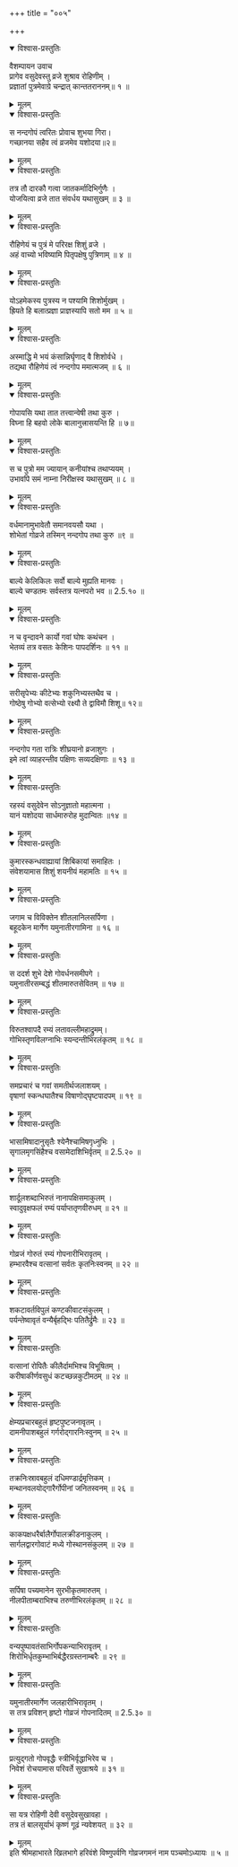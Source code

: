 +++
title = "००५"

+++

<details open><summary>विश्वास-प्रस्तुतिः</summary>

वैशम्पायन उवाच  
प्रागेव वसुदेवस्तु व्रजे शुश्राव रोहिणीम् ।  
प्रज्ञातां पुत्रमेवाग्रे चन्द्रात् कान्ततराननम्॥ १ ॥
</details>

<details><summary>मूलम्</summary>

वैशम्पायन उवाच  
प्रागेव वसुदेवस्तु व्रजे शुश्राव रोहिणीम् ।  
प्रज्ञातां पुत्रमेवाग्रे चन्द्रात् कान्ततराननम्॥ १ ॥
</details>

<details open><summary>विश्वास-प्रस्तुतिः</summary>

स नन्दगोपं त्वरितः प्रोवाच शुभया गिरा।  
गच्छानया सहैव त्वं व्रजमेव यशोदया॥२॥
</details>

<details><summary>मूलम्</summary>

स नन्दगोपं त्वरितः प्रोवाच शुभया गिरा।  
गच्छानया सहैव त्वं व्रजमेव यशोदया॥२॥
</details>

<details open><summary>विश्वास-प्रस्तुतिः</summary>

तत्र तौ दारकौ गत्वा जातकर्मादिभिर्गुणैः ।  
योजयित्वा व्रजे तात संवर्धय यथासुखम् ॥ ३ ॥
</details>

<details><summary>मूलम्</summary>

तत्र तौ दारकौ गत्वा जातकर्मादिभिर्गुणैः ।  
योजयित्वा व्रजे तात संवर्धय यथासुखम् ॥ ३ ॥
</details>

<details open><summary>विश्वास-प्रस्तुतिः</summary>

रौहिणेयं च पुत्रं मे परिरक्ष शिशुं व्रजे ।  
अहं वाच्यो भविष्यामि पितृपक्षेषु पुत्रिणाम् ॥ ४ ॥
</details>

<details><summary>मूलम्</summary>

रौहिणेयं च पुत्रं मे परिरक्ष शिशुं व्रजे ।  
अहं वाच्यो भविष्यामि पितृपक्षेषु पुत्रिणाम् ॥ ४ ॥
</details>

<details open><summary>विश्वास-प्रस्तुतिः</summary>

योऽहमेकस्य पुत्रस्य न पश्यामि शिशोर्मुखम् ।  
ह्रियते हि बलात्प्रज्ञा प्राज्ञस्यापि सतो मम ॥ ५ ॥
</details>

<details><summary>मूलम्</summary>

योऽहमेकस्य पुत्रस्य न पश्यामि शिशोर्मुखम् ।  
ह्रियते हि बलात्प्रज्ञा प्राज्ञस्यापि सतो मम ॥ ५ ॥
</details>

<details open><summary>विश्वास-प्रस्तुतिः</summary>

अस्माद्धि मे भयं कंसान्निर्घृणाद् वै शिशोर्वधे ।  
तद्यथा रौहिणेयं त्वं नन्दगोप ममात्मजम् ॥ ६ ॥
</details>

<details><summary>मूलम्</summary>

अस्माद्धि मे भयं कंसान्निर्घृणाद् वै शिशोर्वधे ।  
तद्यथा रौहिणेयं त्वं नन्दगोप ममात्मजम् ॥ ६ ॥
</details>

<details open><summary>विश्वास-प्रस्तुतिः</summary>

गोपायसि यथा तात तत्त्वान्वेषी तथा कुरु ।  
विघ्ना हि बहवो लोके बालानुत्त्रासयन्ति हि ॥ ७॥
</details>

<details><summary>मूलम्</summary>

गोपायसि यथा तात तत्त्वान्वेषी तथा कुरु ।  
विघ्ना हि बहवो लोके बालानुत्त्रासयन्ति हि ॥ ७॥
</details>

<details open><summary>विश्वास-प्रस्तुतिः</summary>

स च पुत्रो मम ज्यायान् कनीयांश्च तथाप्ययम् ।  
उभावपि समं नाम्ना निरीक्षस्व यथासुखम् ॥ ८ ॥
</details>

<details><summary>मूलम्</summary>

स च पुत्रो मम ज्यायान् कनीयांश्च तथाप्ययम् ।  
उभावपि समं नाम्ना निरीक्षस्व यथासुखम् ॥ ८ ॥
</details>

<details open><summary>विश्वास-प्रस्तुतिः</summary>

वर्धमानामुभावेतौ समानवयसौ यथा ।  
शोभेतां गोव्रजे तस्मिन् नन्दगोप तथा कुरु ॥९ ॥
</details>

<details><summary>मूलम्</summary>

वर्धमानामुभावेतौ समानवयसौ यथा ।  
शोभेतां गोव्रजे तस्मिन् नन्दगोप तथा कुरु ॥९ ॥
</details>

<details open><summary>विश्वास-प्रस्तुतिः</summary>

बाल्ये केलिकिलः सर्वो बाल्ये मुह्यति मानवः ।  
बाल्ये चण्डतमः सर्वस्तत्र यत्नपरो भव ॥ 2.5.१० ॥
</details>

<details><summary>मूलम्</summary>

बाल्ये केलिकिलः सर्वो बाल्ये मुह्यति मानवः ।  
बाल्ये चण्डतमः सर्वस्तत्र यत्नपरो भव ॥ 2.5.१० ॥
</details>

<details open><summary>विश्वास-प्रस्तुतिः</summary>

न च वृन्दावने कार्यो गवां घोषः कथंचन ।  
भेतव्यं तत्र वसतः केशिनः पापदर्शिनः ॥ ११ ॥
</details>

<details><summary>मूलम्</summary>

न च वृन्दावने कार्यो गवां घोषः कथंचन ।  
भेतव्यं तत्र वसतः केशिनः पापदर्शिनः ॥ ११ ॥
</details>

<details open><summary>विश्वास-प्रस्तुतिः</summary>

सरीसृपेभ्यः कीटेभ्यः शकुनिभ्यस्तथैव च ।  
गोष्ठेषु गोभ्यो वत्सेभ्यो रक्ष्यौ ते द्वाविमौ शिशू॥ १२॥
</details>

<details><summary>मूलम्</summary>

सरीसृपेभ्यः कीटेभ्यः शकुनिभ्यस्तथैव च ।  
गोष्ठेषु गोभ्यो वत्सेभ्यो रक्ष्यौ ते द्वाविमौ शिशू॥ १२॥
</details>

<details open><summary>विश्वास-प्रस्तुतिः</summary>

नन्दगोप गता रात्रिः शीघ्रयानो व्रजाशुगः ।  
इमे त्वां व्याहरन्तीव पक्षिणः सव्यदक्षिणाः ॥ १३ ॥
</details>

<details><summary>मूलम्</summary>

नन्दगोप गता रात्रिः शीघ्रयानो व्रजाशुगः ।  
इमे त्वां व्याहरन्तीव पक्षिणः सव्यदक्षिणाः ॥ १३ ॥
</details>

<details open><summary>विश्वास-प्रस्तुतिः</summary>

रहस्यं वसुदेवेन सोऽनुज्ञातो महात्मना ।  
यानं यशोदया सार्धमारुरोह मुदान्वितः ॥१४ ॥
</details>

<details><summary>मूलम्</summary>

रहस्यं वसुदेवेन सोऽनुज्ञातो महात्मना ।  
यानं यशोदया सार्धमारुरोह मुदान्वितः ॥१४ ॥
</details>

<details open><summary>विश्वास-प्रस्तुतिः</summary>

कुमारस्कन्धवाह्यायां शिबिकायां समाहितः ।  
संवेशयामास शिशुं शयनीयं महामतिः ॥ १५ ॥
</details>

<details><summary>मूलम्</summary>

कुमारस्कन्धवाह्यायां शिबिकायां समाहितः ।  
संवेशयामास शिशुं शयनीयं महामतिः ॥ १५ ॥
</details>

<details open><summary>विश्वास-प्रस्तुतिः</summary>

जगाम च विविक्तेन शीतलानिलसर्पिणा ।  
बहूदकेन मार्गेण यमुनातीरगामिना ॥ १६ ॥
</details>

<details><summary>मूलम्</summary>

जगाम च विविक्तेन शीतलानिलसर्पिणा ।  
बहूदकेन मार्गेण यमुनातीरगामिना ॥ १६ ॥
</details>

<details open><summary>विश्वास-प्रस्तुतिः</summary>

स ददर्श शुभे देशे गोवर्धनसमीपगे ।  
यमुनातीरसम्बद्धं शीतमारुतसेवितम् ॥ १७ ॥
</details>

<details><summary>मूलम्</summary>

स ददर्श शुभे देशे गोवर्धनसमीपगे ।  
यमुनातीरसम्बद्धं शीतमारुतसेवितम् ॥ १७ ॥
</details>

<details open><summary>विश्वास-प्रस्तुतिः</summary>

विरुतश्वापदै रम्यं लतावल्लीमहाद्रुमम्।  
गोभिस्तृणविलग्नाभिः स्यन्दन्तीभिरलंकृतम् ॥ १८ ॥
</details>

<details><summary>मूलम्</summary>

विरुतश्वापदै रम्यं लतावल्लीमहाद्रुमम्।  
गोभिस्तृणविलग्नाभिः स्यन्दन्तीभिरलंकृतम् ॥ १८ ॥
</details>

<details open><summary>विश्वास-प्रस्तुतिः</summary>

समप्रचारं च गवां समतीर्थजलाशयम् ।  
वृषाणां स्कन्धघातैश्च विषाणोद्घृष्टपादपम् ॥ १९ ॥
</details>

<details><summary>मूलम्</summary>

समप्रचारं च गवां समतीर्थजलाशयम् ।  
वृषाणां स्कन्धघातैश्च विषाणोद्घृष्टपादपम् ॥ १९ ॥
</details>

<details open><summary>विश्वास-प्रस्तुतिः</summary>

भासामिषादानुसृतैः श्येनैश्चामिषगृध्नुभिः ।  
सृगालमृगसिंहैश्च वसामेदाशिभिर्वृतम् ॥ 2.5.२० ॥
</details>

<details><summary>मूलम्</summary>

भासामिषादानुसृतैः श्येनैश्चामिषगृध्नुभिः ।  
सृगालमृगसिंहैश्च वसामेदाशिभिर्वृतम् ॥ 2.5.२० ॥
</details>

<details open><summary>विश्वास-प्रस्तुतिः</summary>

शार्दूलशब्दाभिरुतं नानापक्षिसमाकुलम् ।  
स्वादुवृक्षफलं रम्यं पर्याप्ततृणवीरुधम् ॥ २१ ॥
</details>

<details><summary>मूलम्</summary>

शार्दूलशब्दाभिरुतं नानापक्षिसमाकुलम् ।  
स्वादुवृक्षफलं रम्यं पर्याप्ततृणवीरुधम् ॥ २१ ॥
</details>

<details open><summary>विश्वास-प्रस्तुतिः</summary>

गोव्रजं गोरुतं रम्यं गोपनारीभिरावृतम् ।  
हम्भारवैश्च वत्सानां सर्वतः कृतनिःस्वनम् ॥ २२ ॥
</details>

<details><summary>मूलम्</summary>

गोव्रजं गोरुतं रम्यं गोपनारीभिरावृतम् ।  
हम्भारवैश्च वत्सानां सर्वतः कृतनिःस्वनम् ॥ २२ ॥
</details>

<details open><summary>विश्वास-प्रस्तुतिः</summary>

शकटावर्तविपुलं कण्टकीवाटसंकुलम् ।  
पर्यन्तेष्वावृतं वन्यैर्बृहद्भिः पतितैर्द्रुमैः ॥ २३ ॥
</details>

<details><summary>मूलम्</summary>

शकटावर्तविपुलं कण्टकीवाटसंकुलम् ।  
पर्यन्तेष्वावृतं वन्यैर्बृहद्भिः पतितैर्द्रुमैः ॥ २३ ॥
</details>

<details open><summary>विश्वास-प्रस्तुतिः</summary>

वत्सानां रोपितैः कीलैर्दामभिश्च विभूषितम् ।  
करीषाकीर्णवसुधं कटच्छन्नकुटीमठम् ॥ २४ ॥
</details>

<details><summary>मूलम्</summary>

वत्सानां रोपितैः कीलैर्दामभिश्च विभूषितम् ।  
करीषाकीर्णवसुधं कटच्छन्नकुटीमठम् ॥ २४ ॥
</details>

<details open><summary>विश्वास-प्रस्तुतिः</summary>

क्षेम्यप्रचारबहुलं हृष्टपुष्टजनावृतम् ।  
दामनीपाशबहुलं गर्गरोद्गारनिःस्वुनम् ॥ २५ ॥
</details>

<details><summary>मूलम्</summary>

क्षेम्यप्रचारबहुलं हृष्टपुष्टजनावृतम् ।  
दामनीपाशबहुलं गर्गरोद्गारनिःस्वुनम् ॥ २५ ॥
</details>

<details open><summary>विश्वास-प्रस्तुतिः</summary>

तक्रनिःस्रावबहुलं दधिमण्डार्द्रमृत्तिकम् ।  
मन्थानवलयोद्गारैर्गोपीनां जनितस्वनम् ॥ २६ ॥
</details>

<details><summary>मूलम्</summary>

तक्रनिःस्रावबहुलं दधिमण्डार्द्रमृत्तिकम् ।  
मन्थानवलयोद्गारैर्गोपीनां जनितस्वनम् ॥ २६ ॥
</details>

<details open><summary>विश्वास-प्रस्तुतिः</summary>

काकपक्षधरैर्बालैर्गोपालक्रीडनाकुलम् ।  
सार्गलद्वारगोवाटं मध्ये गोस्थानसंकुलम् ॥ २७ ॥
</details>

<details><summary>मूलम्</summary>

काकपक्षधरैर्बालैर्गोपालक्रीडनाकुलम् ।  
सार्गलद्वारगोवाटं मध्ये गोस्थानसंकुलम् ॥ २७ ॥
</details>

<details open><summary>विश्वास-प्रस्तुतिः</summary>

सर्पिषा पच्यमानेन सुरभीकृतमारुतम् ।  
नीलपीताम्बराभिश्च तरुणीभिरलंकृतम् ॥ २८ ॥
</details>

<details><summary>मूलम्</summary>

सर्पिषा पच्यमानेन सुरभीकृतमारुतम् ।  
नीलपीताम्बराभिश्च तरुणीभिरलंकृतम् ॥ २८ ॥
</details>

<details open><summary>विश्वास-प्रस्तुतिः</summary>

वन्यपुष्पावतंसाभिर्गोपकन्याभिरावृतम् ।  
शिरोभिर्धृतकुम्भाभिर्बद्धैरग्रस्तनाम्बरैः ॥ २९ ॥
</details>

<details><summary>मूलम्</summary>

वन्यपुष्पावतंसाभिर्गोपकन्याभिरावृतम् ।  
शिरोभिर्धृतकुम्भाभिर्बद्धैरग्रस्तनाम्बरैः ॥ २९ ॥
</details>

<details open><summary>विश्वास-प्रस्तुतिः</summary>

यमुनातीरमार्गेण जलहारीभिरावृतम् ।  
स तत्र प्रविशन् हृष्टो गोव्रजं गोपनादितम् ॥ 2.5.३० ॥
</details>

<details><summary>मूलम्</summary>

यमुनातीरमार्गेण जलहारीभिरावृतम् ।  
स तत्र प्रविशन् हृष्टो गोव्रजं गोपनादितम् ॥ 2.5.३० ॥
</details>

<details open><summary>विश्वास-प्रस्तुतिः</summary>

प्रत्युद्गतो गोपवृद्धैः स्त्रीभिर्वृद्धाभिरेव च ।  
निवेशं रोचयामास परिवर्ते सुखाश्रये ॥ ३१ ॥
</details>

<details><summary>मूलम्</summary>

प्रत्युद्गतो गोपवृद्धैः स्त्रीभिर्वृद्धाभिरेव च ।  
निवेशं रोचयामास परिवर्ते सुखाश्रये ॥ ३१ ॥
</details>

<details open><summary>विश्वास-प्रस्तुतिः</summary>

सा यत्र रोहिणी देवी वसुदेवसुखावहा ।  
तत्र तं बालसूर्याभं कृष्णं गूढं न्यवेशयत् ॥ ३२ ॥
</details>

<details><summary>मूलम्</summary>

सा यत्र रोहिणी देवी वसुदेवसुखावहा ।  
तत्र तं बालसूर्याभं कृष्णं गूढं न्यवेशयत् ॥ ३२ ॥
</details>
इति श्रीमहाभारते खिलभागे हरिवंशे विष्णुपर्वणि गोव्रजगमनं नाम पञ्चमोऽध्यायः ॥ ५ ॥